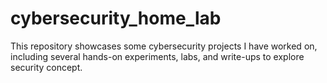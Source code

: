 # cybersecurity_home_lab

This repository showcases some cybersecurity projects I have worked on, including several hands-on experiments, labs, and write-ups to explore security concept.
